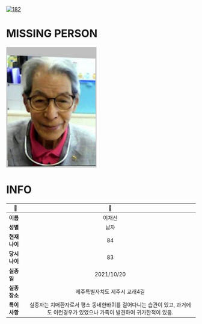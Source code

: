 [![182](https://img.shields.io/badge/%EC%8B%A4%EC%A2%85%EC%8B%A0%EA%B3%A0%EB%8A%94%20%EA%B5%AD%EB%B2%88%EC%97%86%EC%9D%B4-182-blue)](http://safe182.go.kr/index.do)

# MISSING PERSON

<img src="./missing_person.jpg">

# INFO

|🔑|💎|
|--|:--:|
|**이름**|이재선|
|**성별**|남자|
|**현재 나이**|84|
|**당시 나이**|83|
|**실종일**|2021/10/20|
|**실종 장소**|제주특별자치도 제주시 교래4길 |
|**특이사항**|실종자는 치매환자로서 평소 동네한바퀴를 걸어다니는 습관이 있고, 과거에도 이런경우가 있었으나 가족이 발견하여 귀가한적이 있음.|
